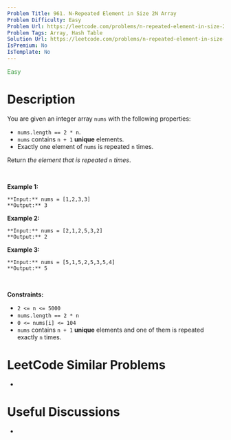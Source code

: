 ```yaml
---
Problem Title: 961. N-Repeated Element in Size 2N Array
Problem Difficulty: Easy
Problem Url: https://leetcode.com/problems/n-repeated-element-in-size-2n-array/
Problem Tags: Array, Hash Table
Solution Url: https://leetcode.com/problems/n-repeated-element-in-size-2n-array/solution/
IsPremium: No
IsTemplate: No
---
```


<span style="color: rgb(67, 160, 71);">Easy</span>

# Description

You are given an integer array `nums` with the following properties:


* `nums.length == 2 * n`.
* `nums` contains `n + 1` **unique** elements.
* Exactly one element of `nums` is repeated `n` times.


Return *the element that is repeated* `n` *times*.


 


**Example 1:**



```
**Input:** nums = [1,2,3,3]
**Output:** 3

```
**Example 2:**



```
**Input:** nums = [2,1,2,5,3,2]
**Output:** 2

```
**Example 3:**



```
**Input:** nums = [5,1,5,2,5,3,5,4]
**Output:** 5

```

 


**Constraints:**


* `2 <= n <= 5000`
* `nums.length == 2 * n`
* `0 <= nums[i] <= 104`
* `nums` contains `n + 1` **unique** elements and one of them is repeated exactly `n` times.




# LeetCode Similar Problems

- []()

# Useful Discussions

- []()
